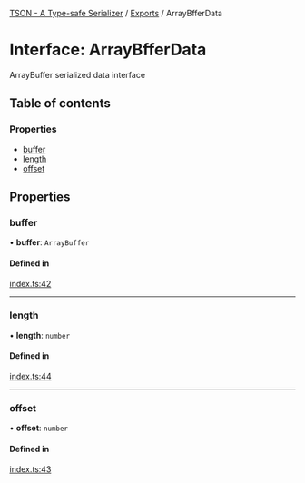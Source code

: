 [TSON - A Type-safe Serializer](../README.md) / [Exports](../modules.md) / ArrayBfferData

# Interface: ArrayBfferData

ArrayBuffer serialized data interface

## Table of contents

### Properties

- [buffer](ArrayBfferData.md#buffer)
- [length](ArrayBfferData.md#length)
- [offset](ArrayBfferData.md#offset)

## Properties

### buffer

• **buffer**: `ArrayBuffer`

#### Defined in

[index.ts:42](https://github.com/System233/tson-serializer/blob/9e5d98c/index.ts#L42)

___

### length

• **length**: `number`

#### Defined in

[index.ts:44](https://github.com/System233/tson-serializer/blob/9e5d98c/index.ts#L44)

___

### offset

• **offset**: `number`

#### Defined in

[index.ts:43](https://github.com/System233/tson-serializer/blob/9e5d98c/index.ts#L43)
